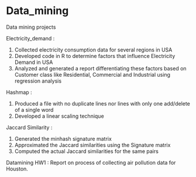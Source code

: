 # Data_mining
Data mining projects

Electricity_demand :

1) Collected electricity consumption data for several regions in USA
2) Developed code in R to determine factors that influence Electricity Demand in USA
3) Analyzed and generated a report differentiating these factors based on Customer class like Residential, Commercial and Industrial using regression analysis

Hashmap :

1) Produced a file with no duplicate lines nor lines with only one add/delete of a single word
2) Developed a linear scaling technique

Jaccard Similarity :

1) Generated the minhash signature matrix
2) Approximated the Jaccard similarities using the Signature matrix
3) Computed the actual Jaccard similarities for the same pairs

Datamining HW1 : Report on process of collecting air pollution data for Houston.
